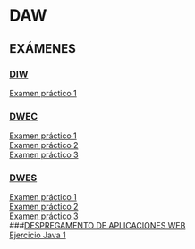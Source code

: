 # DAW
## EXÁMENES

### [**DIW**](https://github.com/Britza/DAW/tree/main/DIW)
[Examen práctico 1](https://github.com/Britza/DAW/blob/main/DIW/Examen%20practico%201%20DIW.pdf)  

### [**DWEC**](https://github.com/Britza/DAW/tree/main/DWEC)
[Examen práctico 1](https://github.com/Britza/DAW/blob/main/DWEC/Examen%20pr%C3%A1ctico%201%20DWEC.pdf)    
[Examen práctico 2](https://github.com/Britza/DAW/tree/main/DWEC/ExamenPractico2)  
[Examen práctico 3](https://github.com/Britza/DAW/tree/main/DWEC/ExamenPractico3)  
### [**DWES**](https://github.com/Britza/DAW/tree/main/DWES)
[Examen práctico 1](https://github.com/Britza/DAW/blob/main/DWES/Ex%C3%A1men%20pr%C3%A1ctico%201%20DWES.pdf)  
[Examen práctico 2](https://github.com/Britza/DAW/tree/main/DWES/ExamenPractico2)  
[Examen práctico 3](https://github.com/Britza/DAW/tree/main/DWES/ExamenPractico3)  
###[DESPREGAMENTO DE APLICACIONES WEB](https://github.com/Britza/DAW/tree/main/Despregamento%20de%20aplicaciones%20web)  
[Ejercicio Java 1]()  



